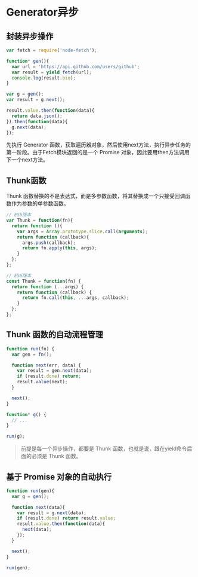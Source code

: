 # Generator异步

## 封装异步操作

``` js
var fetch = require('node-fetch');

function* gen(){
  var url = 'https://api.github.com/users/github';
  var result = yield fetch(url);
  console.log(result.bio);
}

var g = gen();
var result = g.next();

result.value.then(function(data){
  return data.json();
}).then(function(data){
  g.next(data);
});
```

先执行 Generator 函数，获取遍历器对象，然后使用next方法，执行异步任务的第一阶段。由于Fetch模块返回的是一个 Promise 对象，因此要用then方法调用下一个next方法。

## Thunk函数

Thunk 函数替换的不是表达式，而是多参数函数，将其替换成一个只接受回调函数作为参数的单参数函数。

``` js
// ES5版本
var Thunk = function(fn){
  return function (){
    var args = Array.prototype.slice.call(arguments);
    return function (callback){
      args.push(callback);
      return fn.apply(this, args);
    }
  };
};

// ES6版本
const Thunk = function(fn) {
  return function (...args) {
    return function (callback) {
      return fn.call(this, ...args, callback);
    }
  };
};
```

## Thunk 函数的自动流程管理

``` js
function run(fn) {
  var gen = fn();

  function next(err, data) {
    var result = gen.next(data);
    if (result.done) return;
    result.value(next);
  }

  next();
}

function* g() {
  // ...
}

run(g);
```

> 前提是每一个异步操作，都要是 Thunk 函数，也就是说，跟在yield命令后面的必须是 Thunk 函数。

## 基于 Promise 对象的自动执行

``` js
function run(gen){
  var g = gen();

  function next(data){
    var result = g.next(data);
    if (result.done) return result.value;
    result.value.then(function(data){
      next(data);
    });
  }

  next();
}

run(gen);
```
